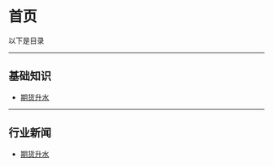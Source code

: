 # 首页

以下是目录

---

## 基础知识

* [期货升水](./post/basic_sense/contango.html)

---

## 行业新闻

* [期货升水](./post/news/doc-ikftssap2262605.html)
